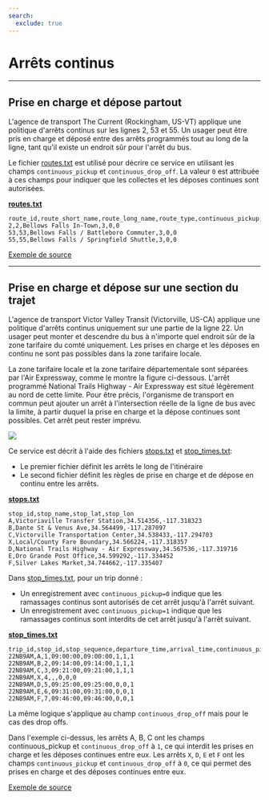 ```yaml
---
search:
  exclude: true
---
```


# Arrêts continus

<hr/>

## Prise en charge et dépose partout

L'agence de transport The Current (Rockingham, US-VT) applique une politique d'arrêts continus sur les lignes 2, 53 et 55. Un usager peut être pris en charge et déposé entre des arrêts programmés tout au long de la ligne, tant qu'il existe un endroit sûr pour l'arrêt du bus.

Le fichier [routes.txt](../../reference/#routestxt) est utilisé pour décrire ce service en utilisant les champs `continuous_pickup` et `continuous_drop_off`. La valeur `0` est attribuée à ces champs pour indiquer que les collectes et les déposes continues sont autorisées.

[**routes.txt**](../../reference/#routestxt)

    route_id,route_short_name,route_long_name,route_type,continuous_pickup,continuous_drop_off
    2,2,Bellows Falls In-Town,3,0,0
    53,53,Bellows Falls / Battleboro Commuter,3,0,0
    55,55,Bellows Falls / Springfield Shuttle,3,0,0

[Exemple de source](https://crtransit.org/bus-schedules/)

<hr/>

## Prise en charge et dépose sur une section du trajet

L'agence de transport Victor Valley Transit (Victorville, US-CA) applique une politique d'arrêts continus uniquement sur une partie de la ligne 22. Un usager peut monter et descendre du bus à n'importe quel endroit sûr de la zone tarifaire du comté uniquement. Les prises en charge et les déposes en continu ne sont pas possibles dans la zone tarifaire locale.

La zone tarifaire locale et la zone tarifaire départementale sont séparées par l'Air Expressway, comme le montre la figure ci-dessous. L'arrêt programmé National Trails Highway - Air Expressway est situé légèrement au nord de cette limite. Pour être précis, l'organisme de transport en commun peut ajouter un arrêt à l'intersection réelle de la ligne de bus avec la limite, à partir duquel la prise en charge et la dépose continues sont possibles. Cet arrêt peut rester imprévu.

![](../../assets/victor-valley-transit.svg)

Ce service est décrit à l'aide des fichiers [stops.txt](../../reference/#stopstxt) et [stop_times.txt](../../reference/#stoptimestxt):

- Le premier fichier définit les arrêts le long de l'itinéraire
- Le second fichier définit les règles de prise en charge et de dépose en continu entre les arrêts.

[**stops.txt**](../../reference/#stopstxt)

    stop_id,stop_name,stop_lat,stop_lon
    A,Victoriaville Transfer Station,34.514356,-117.318323
    B,Dante St & Venus Ave,34.564499,-117.287097
    C,Victorville Transportation Center,34.538433,-117.294703
    X,Local/County Fare Boundary,34.566224,-117.318357
    D,National Trails Highway - Air Expressway,34.567536,-117.319716
    E,Oro Grande Post Office,34.599292,-117.334452
    F,Silver Lakes Market,34.744662,-117.335407

Dans [stop_times.txt](../../reference/#stoptimestxt), pour un trip donné :

- Un enregistrement avec `continuous_pickup=0` indique que les ramassages continus sont autorisés de cet arrêt jusqu'à l'arrêt suivant.
- Un enregistrement avec `continuous_pickup=1` indique que les ramassages continus sont interdits de cet arrêt jusqu'à l'arrêt suivant.

[**stop_times.txt**](../../reference/#stoptimestxt)

    trip_id,stop_id,stop_sequence,departure_time,arrival_time,continuous_pickup,continuous_drop_off,timepoint
    22NB9AM,A,1,09:00:00,09:00:00,1,1,1
    22NB9AM,B,2,09:14:00,09:14:00,1,1,1
    22NB9AM,C,3,09:21:00,09:21:00,1,1,1
    22NB9AM,X,4,,,0,0,0
    22NB9AM,D,5,09:25:00,09:25:00,0,0,1
    22NB9AM,E,6,09:31:00,09:31:00,0,0,1
    22NB9AM,F,7,09:46:00,09:46:00,0,0,1

La même logique s'applique au champ `continuous_drop_off` mais pour le cas des drop offs.

Dans l'exemple ci-dessus, les arrêts A, B, C ont les champs continuous_pickup et `continuous_drop_off` à `1`, ce qui interdit les prises en charge et les déposes continues entre eux. Les arrêts `X`, `D`, `E` et `F` ont les champs `continuous_pickup` et `continuous_drop_off` à `0`, ce qui permet des prises en charge et des déposes continues entre eux.

[Exemple de source](https://vvta.org/routes/route-22/)
